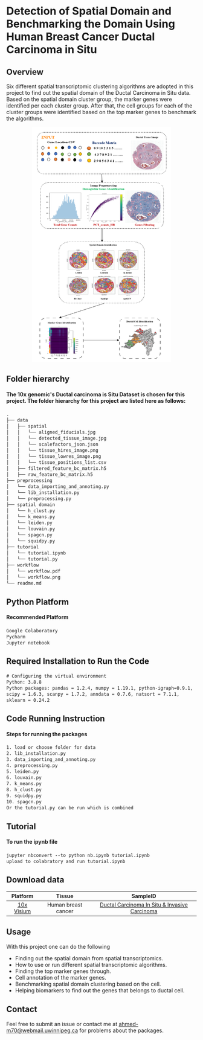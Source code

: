 # Detection of Spatial Domain and Benchmarking the Domain Using Human Breast Cancer Ductal Carcinoma in Situ
## Overview
Six different spatial transcriptomic clustering algorithms are adopted in this project to find out the spatial domain of the Ductal Carcinoma in Situ data. Based on the spatial domain cluster group, the marker genes were identified per each cluster group. After that, the cell groups for each of the cluster groups were identified based on the top marker genes to benchmark the algorithms.

<p align="center">
	<img src="workflow/workflow.png" width="367.9" height="622.7" alt="Image">
</p>


## Folder hierarchy
#### The 10x genomic's Ductal carcinoma is Situ Dataset is chosen for this project. The folder hierarchy for this project are listed here as follows:
```
.
├── data
│   ├── spatial
│   │   └── aligned_fiducials.jpg
│   │   └── detected_tissue_image.jpg
│   │   └── scalefactors_json.json
│   │   └── tissue_hires_image.png
│   │   └── tissue_lowres_image.png
│   │   └── tissue_positions_list.csv
│   ├── filtered_feature_bc_matrix.h5
│   ├── raw_feature_bc_matrix.h5
├── preprocessing
│   └── data_importing_and_annoting.py
│   └── lib_installation.py
│   └── preprocessing.py
├── spatial domain
│   └── h_clust.py
│   └── k_means.py
│   └── leiden.py
│   └── louvain.py
│   └── spagcn.py
│   └── squidpy.py
├── tutorial
│   └── tutorial.ipynb
│   └── tutorial.py
├── workflow
│   └── workflow.pdf
│   └── workflow.png
└── readme.md
```
## Python Platform
#### Recommended Platform
```
Google Colaboratory
Pycharm
Jupyter notebook
```
## Required Installation to Run the Code
```
# Configuring the virtual environment
Python: 3.8.8
Python packages: pandas = 1.2.4, numpy = 1.19.1, python-igraph=0.9.1, scipy = 1.6.3, scanpy = 1.7.2, anndata = 0.7.6, natsort = 7.1.1, sklearn = 0.24.2
```
## Code Running Instruction
#### Steps for running the packages
```
1. load or choose folder for data
2. lib_installation.py
3. data_importing_and_annoting.py
4. preprocessing.py
5. leiden.py
6. louvain.py
7. k_means.py
8. h_clust.py
9. squidpy.py
10. spagcn.py
Or the tutorial.py can be run which is combined
```
## Tutorial
#### To run the ipynb file
```
jupyter nbconvert --to python nb.ipynb tutorial.ipynb
upload to colabratory and run tutorial.ipynb 
```
## Download data
|      Platform      |       Tissue     |    SampleID   |
|:----------------:|:----------------:|:------------:|
| [10x Visium](https://support.10xgenomics.com) | Human breast cancer| [Ductal Carcinoma In Situ & Invasive Carcinoma](https://www.10xgenomics.com/resources/datasets/human-breast-cancer-ductal-carcinoma-in-situ-invasive-carcinoma-ffpe-1-standard-1-3-0) 

## Usage
With this project one can do the following
- Finding out the spatial domain from spatial transcriptomics.
- How to use or run different spatial transcriptomic algorithms. 
- Finding the top marker genes through.
- Cell annotation of the marker genes.
- Benchmarking spatial domain clustering based on the cell.
- Helping biomarkers to find out the genes that belongs to ductal cell.

## Contact
Feel free to submit an issue or contact me at ahmed-m70@webmail.uwinnipeg.ca for problems about the packages.
